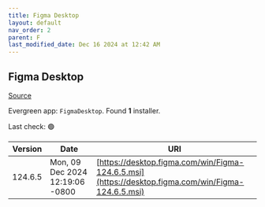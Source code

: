 ```yaml
---
title: Figma Desktop
layout: default
nav_order: 2
parent: F
last_modified_date: Dec 16 2024 at 12:42 AM
---
```


## Figma Desktop

[Source](https://www.figma.com/)

Evergreen app: `FigmaDesktop`. Found **1** installer.

Last check: 🟢

| Version | Date                            | URI                                                                                                |
| ------- | ------------------------------- | -------------------------------------------------------------------------------------------------- |
| 124.6.5 | Mon, 09 Dec 2024 12:19:06 -0800 | [https://desktop.figma.com/win/Figma-124.6.5.msi](https://desktop.figma.com/win/Figma-124.6.5.msi) |
